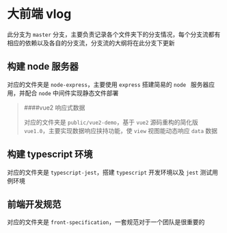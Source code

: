 # 大前端 vlog

此分支为 `master` 分支，主要负责记录各个文件夹下的分支情况，每个分支流都有相应的依赖以及各自的分支流，分支流的大纲将在此分支下更新

## 构建 node 服务器

对应的文件夹是 `node-express`，主要使用 `express` 搭建简易的 `node ` 服务器应用，并配合 `node` 中间件实现静态文件部署

> ####vue2 响应式数据
>
> 对应的文件夹是 `public/vue2-demo`，基于 `vue2` 源码重构的简化版 `vue1.0`，主要实现数据响应挟持功能，使 `view` 视图能动态响应 `data` 数据

## 构建 typescript 环境

对应的文件夹是 `typescript-jest`，搭建 `typescript` 开发环境以及 `jest` 测试用例环境

## 前端开发规范

对应的文件夹是 `front-specification`，一套规范对于一个团队是很重要的